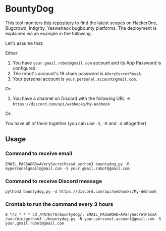 # BountyDog

This tool monitors [this repository](https://github.com/Osb0rn3/bugbounty-targets) to find the latest scopes on HackerOne, Bugcrowd, Intigrity, Yeswehack bugbounty platforms. The deployment is explained via an example in the following.

Let's assume that:

Either:
1. You have `your.gmail.robot@gmail.com` account and its App Password is configured.
2. The robot's account's 16 chars password is `AVerySecretPassA`.
3. Your personal account is `your.personal.account@gmail.com`.

Or:
1. You have a channel on Discord with the following URL -> `https://discord.com/api/webhooks/My-Webhook`

Or:

You have all of them together (you can use `-S`, `-R` and `-d` altogether)

## Usage

### Command to receive email
```
EMAIL_PASSWORD=AVerySecretPassA python3 bountydog.py -R mypersonalgmail@gmail.com -S your.gmail.robot@gmail.com
```
### Command to receive Discord message
```
python3 bountydog.py -d https://discord.com/api/webhooks/My-Webhook
```

### Crontab to run the command every 3 hours
```
0 */3 * * * cd /PATH/TO/bountydog/; EMAIL_PASSWORD=AVerySecretPassA /usr/bin/python3 ./bountydog.py -R your.personal.account@gmail.com -S your.gmail.robot@gmail.com
```
